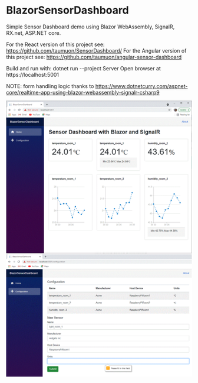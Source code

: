 # BlazorSensorDashboard

Simple Sensor Dashboard demo using Blazor WebAssembly, SignalR, RX.net, ASP.NET core.

For the React version of this project see: https://github.com/taumuon/SensorDashboard/
For the Angular version of this project see: https://github.com/taumuon/angular-sensor-dashboard

Build and run with:
dotnet run --project Server
Open browser at https://localhost:5001

NOTE: form handling logic thanks to https://www.dotnetcurry.com/aspnet-core/realtime-app-using-blazor-webassembly-signalr-csharp9

![Screenshot](screenshots/dashboard.gif)
![Screenshot](screenshots/config.gif)
